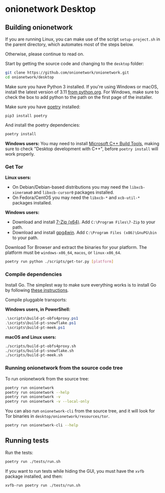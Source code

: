 # onionetwork Desktop

## Building onionetwork

If you are running Linux, you can make use of the script `setup-project.sh` in the parent directory, which automates most of the steps below.

Otherwise, please continue to read on.

Start by getting the source code and changing to the `desktop` folder:

```sh
git clone https://github.com/onionetwork/onionetwork.git
cd onionetwork/desktop
```

Make sure you have Python 3 installed. If you're using Windows or macOS, install the latest version of 3.11 [from python.org](https://www.python.org/downloads/). For Windows, make sure to check the box to add python to the path on the first page of the installer.

Make sure you have [poetry](https://python-poetry.org/) installed:

```
pip3 install poetry
```

And install the poetry dependencies:

```sh
poetry install
```

**Windows users:** You may need to install [Microsoft C++ Build Tools](https://visualstudio.microsoft.com/visual-cpp-build-tools/), making sure to check "Desktop development with C++", before `poetry install` will work properly.

### Get Tor

**Linux users:**

- On Debian/Debian-based distributions you may need the `libxcb-xinerama0` and `libxcb-cursor0` packages installed.
- On Fedora/CentOS you may need the `libxcb-*` and `xcb-util-*` packages installed.

**Windows users:**

- Download and install [7-Zip (x64)](https://7-zip.org/). Add `C:\Program Files\7-Zip` to your path.
- Download and install [gpg4win](https://gpg4win.org/). Add `C:\Program Files (x86)\GnuPG\bin` to your path.

Download Tor Browser and extract the binaries for your platform. The platform must be `windows-x86_64`, `macos`, or `linux-x86_64`.

```sh
poetry run python ./scripts/get-tor.py [platform]
```

### Compile dependencies

Install Go. The simplest way to make sure everything works is to install Go by following [these instructions](https://golang.org/doc/install).

Compile pluggable transports:

**Windows users, in PowerShell:**

```powershell
.\scripts\build-pt-obfs4proxy.ps1
.\scripts\build-pt-snowflake.ps1
.\scripts\build-pt-meek.ps1
```

**macOS and Linux users:**

```sh
./scripts/build-pt-obfs4proxy.sh
./scripts/build-pt-snowflake.sh
./scripts/build-pt-meek.sh
```

### Running onionetwork from the source code tree

To run onionetwork from the source tree:

```sh
poetry run onionetwork
poetry run onionetwork --help
poetry run onionetwork -v
poetry run onionetwork -v --local-only
```

You can also run `onionetwork-cli` from the source tree, and it will look for Tor binaries in `desktop/onionetwork/resources/tor`.

```sh
poetry run onionetwork-cli --help
```

## Running tests

Run the tests:

```sh
poetry run ./tests/run.sh
```

If you want to run tests while hiding the GUI, you must have the `xvfb` package installed, and then:

```sh
xvfb-run poetry run ./tests/run.sh
```
